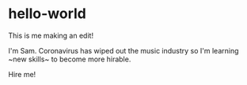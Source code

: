 # hello-world

This is me making an edit!

I'm Sam. Coronavirus has wiped out the music industry so I'm learning ~new skills~ to become more hirable. 

Hire me!
